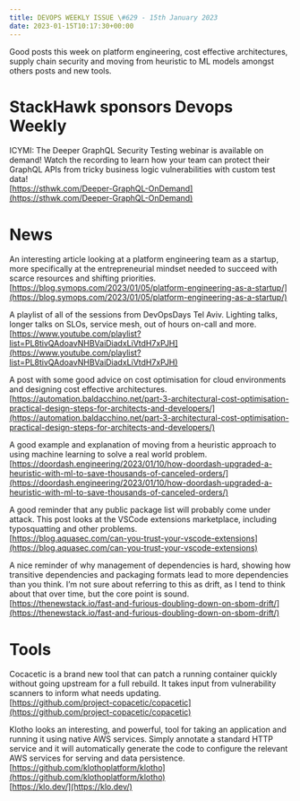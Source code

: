 ```yaml
---
title: DEVOPS WEEKLY ISSUE \#629 - 15th January 2023 
date: 2023-01-15T10:17:30+00:00
---
```


Good posts this week on platform engineering, cost effective architectures, supply chain security and moving from heuristic to ML models amongst others posts and new tools.


StackHawk sponsors Devops Weekly
============================

ICYMI: The Deeper GraphQL Security Testing webinar is available on demand! Watch the recording to learn how your team can protect their GraphQL APIs from tricky business logic vulnerabilities with custom test data!
<br>[https://sthwk.com/Deeper-GraphQL-OnDemand](https://sthwk.com/Deeper-GraphQL-OnDemand)


News
====

An interesting article looking at a platform engineering team as a startup, more specifically at the entrepreneurial mindset needed to succeed with scarce resources and shifting priorities.
<br>[https://blog.symops.com/2023/01/05/platform-engineering-as-a-startup/](https://blog.symops.com/2023/01/05/platform-engineering-as-a-startup/)


A playlist of all of the sessions from DevOpsDays Tel Aviv. Lighting talks, longer talks on SLOs, service mesh, out of hours on-call and more.
<br>[https://www.youtube.com/playlist?list=PL8tivQAdoavNHBVaiDiadxLiVtdH7xPJH](https://www.youtube.com/playlist?list=PL8tivQAdoavNHBVaiDiadxLiVtdH7xPJH)


A post with some good advice on cost optimisation for cloud environments and designing cost effective architectures.
<br>[https://automation.baldacchino.net/part-3-architectural-cost-optimisation-practical-design-steps-for-architects-and-developers/](https://automation.baldacchino.net/part-3-architectural-cost-optimisation-practical-design-steps-for-architects-and-developers/)


A good example and explanation of moving from a heuristic approach to using machine learning to solve a real world problem.
<br>[https://doordash.engineering/2023/01/10/how-doordash-upgraded-a-heuristic-with-ml-to-save-thousands-of-canceled-orders/](https://doordash.engineering/2023/01/10/how-doordash-upgraded-a-heuristic-with-ml-to-save-thousands-of-canceled-orders/)


A good reminder that any public package list will probably come under attack. This post looks at the VSCode extensions marketplace, including typosquatting and other problems.
<br>[https://blog.aquasec.com/can-you-trust-your-vscode-extensions](https://blog.aquasec.com/can-you-trust-your-vscode-extensions)


A nice reminder of why management of dependencies is hard, showing how transitive dependencies and packaging formats lead to more dependencies than you think. I’m not sure about referring to this as drift, as I tend to think about that over time, but the core point is sound.
<br>[https://thenewstack.io/fast-and-furious-doubling-down-on-sbom-drift/](https://thenewstack.io/fast-and-furious-doubling-down-on-sbom-drift/)


Tools
=====

Cocacetic is a brand new tool that can patch a running container quickly without going upstream for a full rebuild. It takes input from vulnerability scanners to inform what needs updating.
<br>[https://github.com/project-copacetic/copacetic](https://github.com/project-copacetic/copacetic)


Klotho looks an interesting, and powerful, tool for taking an application and running it using native AWS services. Simply annotate a standard HTTP service and it will automatically generate the code to configure the relevant AWS services for serving and data persistence.
<br>[https://github.com/klothoplatform/klotho](https://github.com/klothoplatform/klotho)
<br>[https://klo.dev/](https://klo.dev/)




